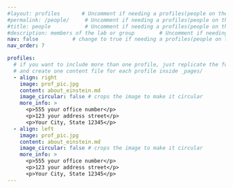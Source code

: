 ```yaml
---
#layout: profiles       # Uncomment if needing a profiles(people on the webpage) in the future
#permalink: /people/     # Uncomment if needing a profiles(people on the webpage) in the future
#title: people           # Uncomment if needing a profiles(people on the webpage) in the future
#description: members of the lab or group        # Uncomment if needing a profiles(people on the webpage) in the future
nav: false           # change to true if needing a profiles(people on the webpage) in the future
nav_order: 7

profiles:
  # if you want to include more than one profile, just replicate the following block
  # and create one content file for each profile inside _pages/
  - align: right
    image: prof_pic.jpg
    content: about_einstein.md
    image_circular: false # crops the image to make it circular
    more_info: >
      <p>555 your office number</p>
      <p>123 your address street</p>
      <p>Your City, State 12345</p>
  - align: left
    image: prof_pic.jpg
    content: about_einstein.md
    image_circular: false # crops the image to make it circular
    more_info: >
      <p>555 your office number</p>
      <p>123 your address street</p>
      <p>Your City, State 12345</p>
---
```

